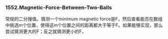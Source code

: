 ### 1552.Magnetic-Force-Between-Two-Balls

常规的二分搜值。猜测一个minimum magnetic force是F，然后查看能否在数组中挑选m个位置，使得这m个位置之间的距离都大于等于F。如果能够实现，那么尝试猜测更大的F；反之就猜测更小的F。
